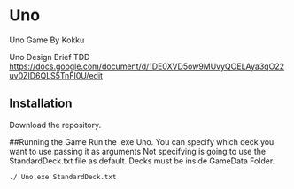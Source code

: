 # Uno
Uno Game By Kokku

Uno Design Brief TDD https://docs.google.com/document/d/1DE0XVD5ow9MUvyQOELAya3qO22uv0ZlD6QLS5TnFI0U/edit

## Installation
Download the repository.

##Running the Game
Run the .exe Uno. You can specify which deck you want to use passing it as arguments 
Not specifying is going to use the StandardDeck.txt file as default.
Decks must be inside GameData Folder.

```bash
./ Uno.exe StandardDeck.txt
```
